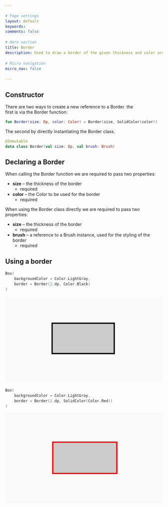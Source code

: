 ```yaml
---

# Page settings
layout: default
keywords:
comments: false

# Hero section
title: Border
description: Used to draw a border of the given thickness and color around the view that it is being applied to

# Micro navigation
micro_nav: false

---
```


## Constructor

There are two ways to create a new reference to a Border. the  
first is via the Border function:

```kotlin
fun Border(size: Dp, color: Color) = Border(size, SolidColor(color))
```

The second by directly instantiating the Border class.

```kotlin
@Immutable
data class Border(val size: Dp, val brush: Brush)
```

## Declaring a Border

When calling the Border function we are required to pass two properties:

* **size** – the thickness of the border
  * required
* **color** – the Color to be used for the border
  * required
    
When using the Border class directly we are required to pass two properties:

* **size** – the thickness of the border
  * required
* **brush** – a reference to a Brush instance, used for the styling of the border
  * required

## Using a border

```kotlin
Box(
    backgroundColor = Color.LightGray,
    border = Border(2.dp, Color.Black)
)
```

![Border](/academy/foundation/media/border.png)

```kotlin
Box(
    backgroundColor = Color.LightGray,
    border = Border(2.dp, SolidColor(Color.Red))
)
```

![Border using brush](/academy/foundation/media/border_brush.png)
